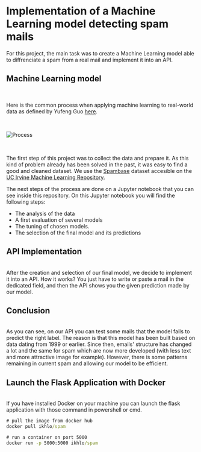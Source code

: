 # Implementation of a Machine Learning model detecting spam mails

For this project, the main task was to create a Machine Learning model able to diffrenciate a spam from a real mail and implement it into an API.

## Machine Learning model
<br/>

Here is the common process when applying machine learning to real-world data as defined by Yufeng Guo [here](https://towardsdatascience.com/the-7-steps-of-machine-learning-2877d7e5548e).

<br>

![Process](https://i.imgur.com/mqTCqBR.png)

<br>

The first step of this project was to collect the data and prepare it. As this kind of problem already has been solved in the past, it was easy to find a good and cleaned dataset. We use the [Spambase](https://archive.ics.uci.edu/ml/datasets/Spambase) dataset accesible on the [UC Irvine Machine Learning Repository](https://archive.ics.uci.edu/ml/index.php).

The next steps of the process are done on a Jupyter notebook that you can see inside this repository. On this Jupyter notebook you will find the following steps:
* The analysis of the data
* A first evaluation of several models
* The tuning of chosen models.
* The selection of the final model and its predictions


## API Implementation
<br/>
After the creation and selection of our final model, we decide to implement it into an API. How it works? You just have to write or paste a mail in the dedicated field, and then the API shows you the given prediction made by our model.

## Conclusion
<br/>
As you can see, on our API you can test some mails that the model fails to predict the right label. The reason is that this model has been built based on data dating from 1999 or earlier. Since then, emails' structure has changed a lot and the same for spam which are now more developed (with less text and more attractive image for example).
However, there is some patterns remaining in current spam and allowing our model to be efficient.

## Launch the Flask Application with Docker
<br/>
If you have installed Docker on your machine you can launch the flask application with those command in powershell or cmd.
<br>

```cmd
# pull the image from docker hub
docker pull ikhlo/spam 

# run a container on port 5000
docker run -p 5000:5000 ikhlo/spam 
```














